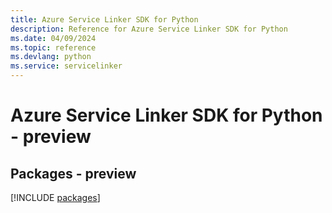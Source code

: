 ```yaml
---
title: Azure Service Linker SDK for Python
description: Reference for Azure Service Linker SDK for Python
ms.date: 04/09/2024
ms.topic: reference
ms.devlang: python
ms.service: servicelinker
---
```

# Azure Service Linker SDK for Python - preview
## Packages - preview
[!INCLUDE [packages](service-linker-index.md)]